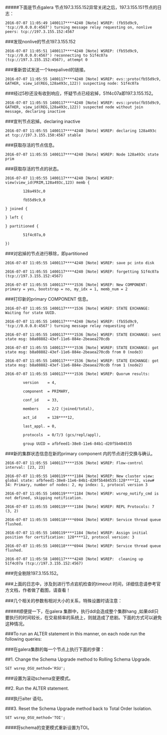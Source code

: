#####下面是节点galera 节点197.3.155.152异常关闭之后，197.3.155.151节点的日志：

    2016-07-07 11:05:49 1400117****4240 [Note] WSREP: (fb55d9c9, 'tcp://0.0.0.0:4567') turning message relay requesting on, nonlive peers: tcp://197.3.155.152:4567 

###发现nonlive的节点197.3.155.152

    2016-07-07 11:05:51 1400117****4240 [Note] WSREP: (fb55d9c9, 'tcp://0.0.0.0:4567') reconnecting to 51f4c07a (tcp://197.3.155.152:4567), attempt 0

###重新尝试发送一个keepalived的链接。



    2016-07-07 11:05:55 1400117****4240 [Note] WSREP: evs::proto(fb55d9c9, GATHER, view_id(REG,128a493c,122)) suspecting node: 51f4c07a

###经过5秒还没有收到响应，怀疑节点已经宕掉，51f4c07a即197.3.155.152。

    2016-07-07 11:05:55 1400117****4240 [Note] WSREP: evs::proto(fb55d9c9, GATHER, view_id(REG,128a493c,122)) suspected node without join message, declaring inactive



###宣判节点宕掉。declaring inactive



    2016-07-07 11:05:55 1400117****4240 [Note] WSREP: declaring 128a493c at tcp://197.3.155.150:4567 stable

###获取存活的节点信息。

    2016-07-07 11:05:55 1400117****4240 [Note] WSREP: Node 128a493c state prim

###获取存活的节点的状态。

    2016-07-07 11:05:55 1400117****4240 [Note] WSREP: view(view_id(PRIM,128a493c,123) memb {
    
            128a493c,0
    
            fb55d9c9,0
    
    } joined {
    
    } left {
    
    } partitioned {
    
            51f4c07a,0
    
    })

###对宕掉的节点进行移除，即partitioned

    2016-07-07 11:05:55 1400117****4240 [Note] WSREP: save pc into disk
    
    2016-07-07 11:05:55 1400117****4240 [Note] WSREP: forgetting 51f4c07a (tcp://197.3.155.152:4567)
    
    2016-07-07 11:05:55 1400117****1536 [Note] WSREP: New COMPONENT: primary = yes, bootstrap = no, my_idx = 1, memb_num = 2
    


###打印新的primary   COMPONENT 信息。



    2016-07-07 11:05:55 1400117****1536 [Note] WSREP: STATE EXCHANGE: Waiting for state UUID.
    
    2016-07-07 11:05:55 1400117****4240 [Note] WSREP: (fb55d9c9, 'tcp://0.0.0.0:4567') turning message relay requesting off
    
    2016-07-07 11:05:55 1400117****1536 [Note] WSREP: STATE EXCHANGE: sent state msg: b8a08882-43ef-11e6-884e-2beaea270cdb
    
    2016-07-07 11:05:55 1400117****1536 [Note] WSREP: STATE EXCHANGE: got state msg: b8a08882-43ef-11e6-884e-2beaea270cdb from 0 (node3)
    
    2016-07-07 11:05:55 1400117****1536 [Note] WSREP: STATE EXCHANGE: got state msg: b8a08882-43ef-11e6-884e-2beaea270cdb from 1 (node2)
    
    2016-07-07 11:05:55 1400117****1536 [Note] WSREP: Quorum results:
    
            version    = 4,
    
            component  = PRIMARY,
    
            conf_id    = 33,
    
            members    = 2/2 (joined/total),
    
            act_id     = 128****12,
    
            last_appl. = 0,
    
            protocols  = 0/7/3 (gcs/repl/appl),
    
            group UUID = afbfeed1-38e8-11e6-84b1-d20f5b484535

###新的集群状态信息在新的primary component 内的节点进行交换与确认。

    2016-07-07 11:05:55 1400117****1536 [Note] WSREP: Flow-control interval: [23, 23]
    
    2016-07-07 11:05:55 1400119****1184 [Note] WSREP: New cluster view: global state: afbfeed1-38e8-11e6-84b1-d20f5b484535:128****12, view# 34: Primary, number of nodes: 2, my index: 1, protocol version 3
    
    2016-07-07 11:05:55 1400119****1184 [Note] WSREP: wsrep_notify_cmd is not defined, skipping notification.
    
    2016-07-07 11:05:55 1400119****1184 [Note] WSREP: REPL Protocols: 7 (3, 2)
    
    2016-07-07 11:05:55 1400118****6944 [Note] WSREP: Service thread queue flushed.
    
    2016-07-07 11:05:55 1400119****1184 [Note] WSREP: Assign initial position for certification: 128****12, protocol version: 3
    
    2016-07-07 11:05:55 1400118****6944 [Note] WSREP: Service thread queue flushed.
    
    2016-07-07 11:05:58 1400117****4240 [Note] WSREP:  cleaning up 51f4c07a (tcp://197.3.155.152:4567)
    
    

###完全剔除197.3.155.152。



###上面的日志中，涉及到进行节点宕机检查的timeout 时间，详细信息请参考官方文档，作者做了截图，请查看！

###几个相关的参数有相对大小的关系，特殊设置时请注意：





#####顺便提一下，在galera 集群中，执行ddl会造成整个集群hang ,如果ddl只要执行的时间较长，在交易频率的系统上，则就造成了悲剧。下面的方式可以避免这种情况。




###To run an ALTER statement in this manner, on each node run the following queries:

###在galera集群的每一个节点上执行下面的步骤：

##1. Change the Schema Upgrade method to Rolling Schema Upgrade.

    SET wsrep_OSU_method='RSU';

###设置为滚动schema变更模式。

##2. Run the ALTER statement.

###执行alter 语句。

###3. Reset the Schema Upgrade method back to Total Order Isolation.

    SET wsrep_OSU_method='TOI';

####将schema的变更模式重新设置为TOI。
